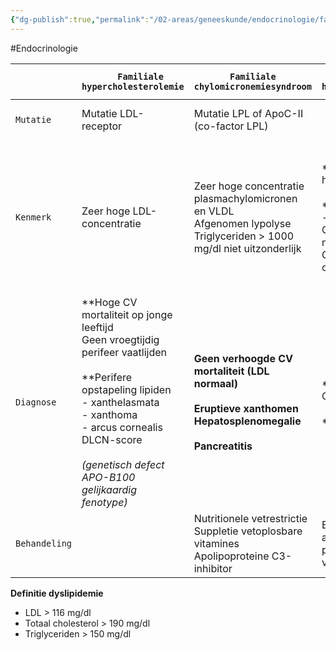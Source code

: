 ```yaml
---
{"dg-publish":true,"permalink":"/02-areas/geneeskunde/endocrinologie/familiale-dyslipidemie/","noteIcon":"","created":"2024-11-24T10:55:28.141+01:00","updated":"2024-12-31T16:51:46.729+01:00"}
---
```


#Endocrinologie 

|               | `   Familiale hypercholesterolemie`                                                                                                                                                                                                                                    | `Familiale chylomicronemiesyndroom`                                                                                                       | `Familiale hypertriglyceridemie`                                                                                                    | `Familiale dysbetalipoproteinemie`                                                                                                     | `Familiale gecombineerde hyperlipemie`                                                                                                               | `Familiale hypoalphalipoproteinemie`                        |
| ------------- | ---------------------------------------------------------------------------------------------------------------------------------------------------------------------------------------------------------------------------------------------------------------------- | ----------------------------------------------------------------------------------------------------------------------------------------- | ----------------------------------------------------------------------------------------------------------------------------------- | -------------------------------------------------------------------------------------------------------------------------------------- | ---------------------------------------------------------------------------------------------------------------------------------------------------- | ----------------------------------------------------------- |
| `Mutatie`     | Mutatie LDL-receptor                                                                                                                                                                                                                                                   | Mutatie LPL of ApoC-II (co-factor LPL)                                                                                                    |                                                                                                                                     | Mutatie Apo-E                                                                                                                          | Verschillende genetische defecten                                                                                                                    | apoA-1-mutatie  <br>LCAT-deficiëntie  <br>ABCA1-deficiëntie |
| `Kenmerk`     | Zeer hoge LDL-concentratie                                                                                                                                                                                                                                             | Zeer hoge concentratie plasmachylomicronen en VLDL  <br>Afgenomen lypolyse  <br>Triglyceriden > 1000 mg/dl niet uitzonderlijk             | **Gemengde hyperlipidemie  <br>  <br>**Triglyceriden 250 - 1000 mg/dl  <br>Cholesterol < 250 mg/dl  <br>Gereduceerd HDL cholesterol | Toename chylomicronen en VLDL  <br>Hypertriglyceridemie en hypercholesterolemie                                                        | **Gemengde hyperlipidemie  <br>  <br>**Beperkte verhoging triglyceriden en cholesterol  <br>Gereduceerd HDL cholesterol  <br>(gelijkaardig aan FHTG) | Zeer laag HDL                                               |
| `Diagnose`    | **Hoge CV mortaliteit op jonge leeftijd  <br>Geen vroegtijdig perifeer vaatlijden  <br>  <br>**Perifere opstapeling lipiden  <br>- xanthelasmata  <br>- xanthoma  <br>- arcus cornealis  <br>DLCN-score  <br>  <br>_(genetisch defect APO-B100 gelijkaardig fenotype)_ | **Geen verhoogde CV mortaliteit (LDL normaal)  <br>  <br>**Eruptieve xanthomen  <br>Hepatosplenomegalie  <br>**  <br>Pancreatitis  <br>** | **Geen verhoogde CV mortaliteit  <br>  <br>**Pancreatitis                                                                           | Vroegtijdige CV mortaliteit  <br>  <br>**Vroegtijdig perifeer vaatlijden  <br>  <br>**Xanthomen (**palmaire xanthomen pathognomisch**) | Xanthomen  <br>20% CV aandoening < 60j                                                                                                               | **Niet consistent** geassocieerd met toegenomen CV risico   |
| `Behandeling` |                                                                                                                                                                                                                                                                        | Nutritionele vetrestrictie  <br>Suppletie vetoplosbare vitamines  <br>Apolipoproteine C3-inhibitor                                        | Behandeling aangeraden om pancreatitis te voorkomen                                                                                 |                                                                                                                                        |                                                                                                                                                      |                                                             |

**Definitie dyslipidemie**
- LDL > 116 mg/dl
- Totaal cholesterol > 190 mg/dl
- Triglyceriden > 150 mg/dl